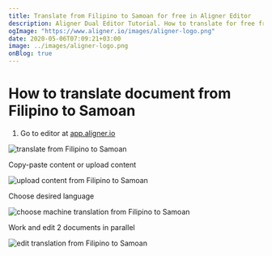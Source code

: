 ```yaml
---
title: Translate from Filipino to Samoan for free in Aligner Editor
description: Aligner Dual Editor Tutorial. How to translate for free from Filipino to Samoan. Aligner is multilingual document management platform. 
ogImage: "https://www.aligner.io/images/aligner-logo.png"
date: 2020-05-06T07:09:21+03:00
image: ../images/aligner-logo.png
onBlog: true
---
```


# How to translate document from Filipino to Samoan

1. Go to editor at [app.aligner.io](https://app.aligner.io "Aligner App web page")

![translate from Filipino to Samoan](../aligner-blank-editor.png "translate from Filipino to Samoan")

Copy-paste content or upload content

![upload content from Filipino to Samoan](../aligner-uploaded-document.png "upload content from Filipino to Samoan")

Choose desired language

![choose machine translation from Filipino to Samoan](../aligner-language-dropdown.png "choose machine translation from Filipino to Samoan")

Work and edit 2 documents in parallel

![edit translation from Filipino to Samoan](../aligner-double-sitded-editor.png "edit translation from Filipino to Samoan")

